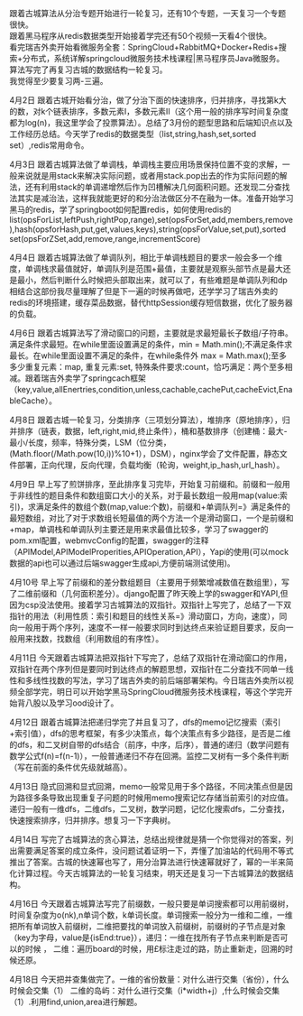 跟着古城算法从分治专题开始进行一轮复习，还有10个专题，一天复习一个专题很快。    
跟着黑马程序从redis数据类型开始接着学完还有50个视频一天看4个很快。   
看完瑞吉外卖开始看微服务全套：SpringCloud+RabbitMQ+Docker+Redis+搜索+分布式，系统详解springcloud微服务技术栈课程|黑马程序员Java微服务。       
算法写完了再复习古城的数据结构一轮复习。     
我觉得至少要复习两-三遍。   

4月2日 跟着古城开始看分治，做了分治下面的快速排序，归并排序，寻找第k大的数，对k个链表排序，多数元素I，多数元素II（这个用一般的排序写时间复杂度都为log(n)，我这里学会了投票算法）。总结了3月份的题型思路和后端知识点以及工作经历总结。今天学了redis的数据类型（list,string,hash,set,sorted set）,redis常用命令。       

4月3日 跟着古城算法做了单调栈，单调栈主要应用场景保持位置不变的求解，一般来说就是用stack来解决实际问题，或者用stack.pop出去的作为实际问题的解法，还有利用stack的单调递增然后作为凹槽解决几何面积问题。还发现二分查找法其实是减治法，这样我就能更好的和分治法做区分不在融为一体。准备开始学习黑马的redis，学了springboot如何配置redis，如何使用redis的list(opsForList,leftPush,rightPop,range),set(opsForSet,add,members,remove),hash(opsforHash,put,get,values,keys),string(opsForValue,set,put),sorted set(opsForZSet,add,remove,range,incrementScore)       

4月4日 跟着古城算法做了单调队列，相比于单调栈题目的要求一般会多一个维度，单调栈求最值就好，单调队列是范围+最值，主要就是观察头部节点是最大还是最小，然后判断什么时候把头部取出来，就可以了，有些难题是单调队列和dp相结合这部份我尽量理解了但是下一遍的时候再做吧，还学学习了瑞吉外卖的redis的环境搭建，缓存菜品数据，替代httpSession缓存短信数据，优化了服务器的负载。         

4月6日 跟着古城算法写了滑动窗口的问题，主要就是求最短最长子数组/子符串。满足条件求最短。在while里面设置满足的条件，min = Math.min();不满足条件求最长。在while里面设置不满足的条件，在while条件外 max = Math.max();至多多少重复元素：map, 重复元素:set, 特殊条件要求:count，恰巧满足：两个至多相减。跟着瑞吉外卖学了springcach框架（key,value,allEnertries,condition,unless,cachable,cachePut,cacheEvict,EnableCache）。        

4月8日 跟着古城一轮复习，分类排序（三项划分算法），堆排序（原地排序），归并排序（链表，数据，left,right,mid,终止条件），桶和基数排序（创建桶：最大-最小/长度，频率，特殊分类，LSM（位分类，(Math.floor(/Math.pow(10,i))%10+1），DSM），nginx学会了文件配置，静态文件部署，正向代理，反向代理，负载均衡（轮询，weight,ip_hash,url_hash）。 

4月9日 早上写了煎饼排序，至此排序复习完毕，开始复习前缀和。前缀和一般用于非线性的题目条件和数组窗口大小的关系，对于最长数组一般用map(value:索引)，求满足条件的数组个数(map,value:个数)，前缀和+单调队列=》满足条件的最短数组，对比了对于求数组长短最值的两个方法一个是滑动窗口，一个是前缀和+map，单调栈和单调队列主要还是用来求最值比较多，学习了swagger的pom.xml配置，webmvcConfig的配置，swagger的注释（APIModel,APIModelProperities,APIOperation,API），Yapi的使用(可以mock数据的api也可以通过后端swagger生成api,方便前端测试使用)。      

4月10号 早上写了前缀和的差分数组题目（主要用于频繁增减数值在数组里），写了二维前缀和（几何面积差分）。django配置了昨天晚上学的swagger和YAPI,但因为csp没法使用。接着学习古城算法的双指针。双指针上写完了，总结了一下双指针的用法（利用性质：索引和题目的线性关系=》滑动窗口，方向，速度），同向一般用于两个序列，速度不一样一般要求同时到达终点来验证题目要求，反向一般用来找数，找数组（利用数组的有序性）。       

4月11日 今天跟着古城算法把双指针下写完了，总结了双指针在滑动窗口的作用，双指针在两个序列但是要同时到达终点的解题思想，双指针在二分查找不同单一线性和多线性找数的写法，学习了瑞吉外卖的前后端部署架构。今日瑞吉外卖所以视频全部学完，明日可以开始学黑马SpringCloud微服务技术栈课程，等这个学完开始背八股以及学习ood设计了。    

4月12日 跟着古城算法把递归学完了并且复习了，dfs的memo记忆搜索（索引+索引值），dfs的思考框架，有多少决策点，每个决策点有多少路径，是否是二维的dfs，和二叉树自带的dfs结合（前序，中序，后序），普通的递归（数学问题有数学公式f(n)=f(n-1)），一般普通递归不存在回溯。监控二叉树有一多个条件判断（写在前面的条件优先级就越高）。       

4月13日 隐式回溯和显式回溯，memo一般常见用于多个路径，不同决策点但是因为路径多条导致出现重复子问题的时候用memo搜索记忆存储当前索引的对应值。递归一般有一维dfs，二维dfs，二叉树，数学问题，记忆化搜索dfs，二分查找，快速搜索排序，归并排序。想复习一下字典树。       

4月14日 写完了古城算法的贪心算法，总结出规律就是猜一个你觉得对的答案，列出需要满足答案的成立条件，没问题试着证明一下，弄懂了加油站的代码用不等式推出了答案。古城的快速幂也写了，用分治算法进行快速幂就好了，幂的一半来简化计算过程。今天古城算法的一轮复习结束，明天还是复习一下古城算法的数据结构。          

4月16日 今天跟着古城算法写完了前缀数，一般只要是单词搜索都可以用前缀树，时间复杂度为o(nk),n单词个数，k单词长度。单词搜索一般分为一维和二维，一维把所有单词放入前缀树，二维把要找的单词放入前缀树，前缀树的子节点是对象（key为字母，value是{isEnd:true}），递归：一维在找所有子节点来判断是否可以的时候 ， 二维：遍历board的时候，用£标注走过的路，防止重新走，回溯的时候还原。             

4月18日 今天把并查集做完了。一维的省份数量：对什么进行交集（省份），什么时候会交集（1） 二维的岛屿：对什么进行交集（i*width+j）,什么时候会交集（1）.利用find,union,area进行解题。        

